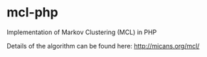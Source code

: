 mcl-php
=======

Implementation of Markov Clustering (MCL) in PHP

Details of the algorithm can be found here: http://micans.org/mcl/
